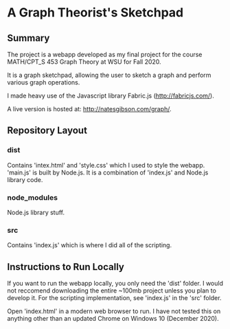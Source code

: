 # A Graph Theorist's Sketchpad

## Summary

The project is a webapp developed as my final project for the course MATH/CPT_S 453 Graph Theory at WSU for Fall 2020.

It is a graph sketchpad, allowing the user to sketch a graph and perform various graph operations.

I made heavy use of the Javascript library Fabric.js (http://fabricjs.com/).

A live version is hosted at: http://natesgibson.com/graph/.

## Repository Layout
### dist
Contains 'intex.html' and 'style.css' which I used to style the webapp.\
'main.js' is built by Node.js. It is a combination of 'index.js' and Node.js library code.

### node_modules
Node.js library stuff.

### src
Contains 'index.js' which is where I did all of the scripting.

## Instructions to Run Locally
If you want to run the webapp locally, you only need the 'dist' folder. I would not reccomend downloading the entire ~100mb project unless you plan to develop it. For the scripting implementation, see 'index.js' in the 'src' folder.

Open 'index.html' in a modern web browser to run. I have not tested this on anything other than an updated Chrome on Windows 10 (December 2020).
